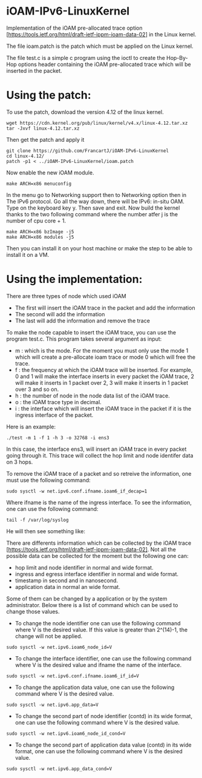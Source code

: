 # iOAM-IPv6-LinuxKernel
Implementation of the iOAM pre-allocated trace option [https://tools.ietf.org/html/draft-ietf-ippm-ioam-data-02] in the Linux kernel.

The file ioam.patch is the patch which must be applied on the Linux kernel.

The file test.c is a simple c program using the ioctl to create the Hop-By-Hop options header containing the iOAM pre-allocated trace which will be inserted in the packet.

# Using the patch:
To use the patch, download the version 4.12 of the linux kernel. 
```
wget https://cdn.kernel.org/pub/linux/kernel/v4.x/linux-4.12.tar.xz
tar -Jxvf linux-4.12.tar.xz
``` 
Then get the patch and apply it
```
git clone https://github.com/FrancartJ/iOAM-IPv6-LinuxKernel
cd linux-4.12/
patch -p1 < ../iOAM-IPv6-LinuxKernel/ioam.patch
``` 
Now enable the new iOAM module.
```
make ARCH=x86 menuconfig
``` 
In the menu go to Networking support then to Networking option then in The IPv6 protocol. Go all the way down, there will be IPv6: in-situ OAM. Type on the keyboard key y. Then save and exit. Now build the kernel thanks to the two following command where the number atfer j is the number of cpu core + 1.
```
make ARCH=x86 bzImage -j5
make ARCH=x86 modules -j5
``` 

Then you can install it on your host machine or make the step to be able to install it on a VM.

# Using the implementation:

There are three types of node which used iOAM
- The first will insert the iOAM trace in the packet and add the information
- The second will add the information
- The last will add the information and remove the trace

To make the node capable to insert the iOAM trace, you can use the program test.c. This program takes several argument as input:
- m : which is the mode. For the moment you must only use the mode 1 which will create a pre-allocate ioam trace or mode 0 which will free the trace.
- f : the frequency at which the iOAM trace will be inserted. For example, 0 and 1 will make the interface inserts in every packet the iOAM trace, 2 will make it inserts in 1 packet over 2, 3 will make it inserts in 1 packet over 3 and so on.
- h : the number of node in the node data list of the iOAM trace.
- o : the iOAM trace type in decimal.
- i : the interface which will insert the iOAM trace in the packet if it is the ingress interface of the packet.

Here is an example:
```
./test -m 1 -f 1 -h 3 -o 32768 -i ens3
``` 
In this case, the interface ens3, will insert an iOAM trace in every packet going through it. This trace will collect the hop limit and node identifer data on 3 hops.

To remove the iOAM trace of a packet and so retreive the information, one must use the following command:
```
sudo sysctl -w net.ipv6.conf.ifname.ioam6_if_decap=1
``` 
Where ifname is the name of the ingress interface.
To see the information, one can use the following command:
```
tail -f /var/log/syslog
``` 
He will then see something like:

There are differents information which can be collected by the iOAM trace [https://tools.ietf.org/html/draft-ietf-ippm-ioam-data-02]. Not all the possible data can be collected for the moment but the following one can:
- hop limit and node identifier in normal and wide format.
- ingress and egress interface identifier in normal and wide format.
- timestamp in second and in nanosecond.
- application data in normal an wide format.

Some of them can be changed by a application or by the system administrator. Below there is a list of command which can be used to change those values.
- To change the node identifier one can use the following command where V is the desired value. If this value is greater than 2^(14)-1, the change will not be applied.
```
sudo sysctl -w net.ipv6.ioam6_node_id=V
``` 
- To change the interface identifier, one can use the following command where V is the desired value and ifname the name of the interface.
```
sudo sysctl -w net.ipv6.conf.ifname.ioam6_if_id=V
``` 
- To change the application data value, one can use the following command where V is the desired value.
```
sudo sysctl -w net.ipv6.app_data=V
``` 
- To change the second part of node identifier (contd) in its wide format, one can use the following command where V is the desired value.
```
sudo sysctl -w net.ipv6.ioam6_node_id_cond=V
``` 
- To change the second part of application data value (contd) in its wide format, one can use the following command where V is the desired value.
```
sudo sysctl -w net.ipv6.app_data_cond=V
``` 
